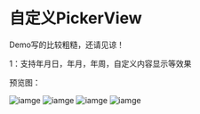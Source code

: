 # 自定义PickerView
Demo写的比较粗糙，还请见谅！

1：支持年月日，年月，年周，自定义内容显示等效果

预览图：

![iamge](https://github.com/ql502151557/CustomPickerView/blob/master/IMG_2756.PNG)
![iamge](https://github.com/ql502151557/CustomPickerView/blob/master/IMG_2757.PNG)
![iamge](https://github.com/ql502151557/CustomPickerView/blob/master/IMG_2758.PNG)
![iamge](https://github.com/ql502151557/CustomPickerView/blob/master/IMG_2759.PNG)
